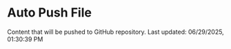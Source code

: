 # Auto Push File

Content that will be pushed to GitHub repository.
Last updated: 06/29/2025, 01:30:39 PM